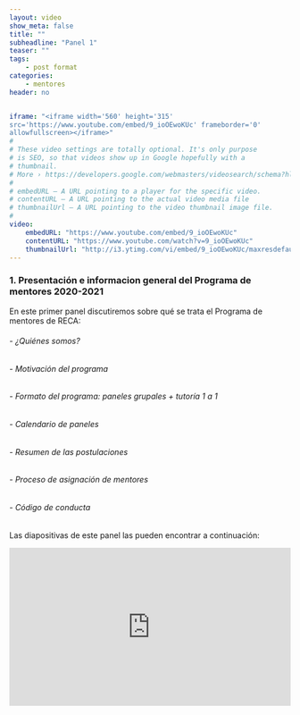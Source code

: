```yaml
---
layout: video
show_meta: false
title: ""
subheadline: "Panel 1"
teaser: ""
tags:
    - post format
categories:
    - mentores
header: no


iframe: "<iframe width='560' height='315'
src='https://www.youtube.com/embed/9_ioOEwoKUc' frameborder='0'
allowfullscreen></iframe>"
#
# These video settings are totally optional. It's only purpose
# is SEO, so that videos show up in Google hopefully with a
# thumbnail.
# More › https://developers.google.com/webmasters/videosearch/schema?hl=en&rd=1
#
# embedURL – A URL pointing to a player for the specific video.
# contentURL – A URL pointing to the actual video media file
# thumbnailUrl – A URL pointing to the video thumbnail image file.
#
video:
    embedURL: "https://www.youtube.com/embed/9_ioOEwoKUc"
    contentURL: "https://www.youtube.com/watch?v=9_ioOEwoKUc"
    thumbnailUrl: "http://i3.ytimg.com/vi/embed/9_ioOEwoKUc/maxresdefault.jpg"
---
```

<!--more-->

### 1. Presentación e informacion general del Programa de mentores 2020-2021

En este primer panel discutiremos sobre qué se trata el Programa de mentores de RECA:

###### - ¿Quiénes somos?
###### - Motivación del programa
###### - Formato del programa: paneles grupales + tutoría 1 a 1
###### - Calendario de paneles
###### - Resumen de las postulaciones
###### - Proceso de asignación de mentores
###### - Código de conducta


 Las diapositivas de este panel las pueden encontrar a continuación:

 <div style="left: 0; width: 100%; height: 0; position: relative; padding-bottom: 56.1972%;"><iframe src="https://speakerdeck.com/player/84e9a177d67948a0a7c908282cc60f76" style="border: 0; top: 0; left: 0; width: 100%; height: 100%; position: absolute;" allowfullscreen scrolling="no" allow="encrypted-media"></iframe></div>
